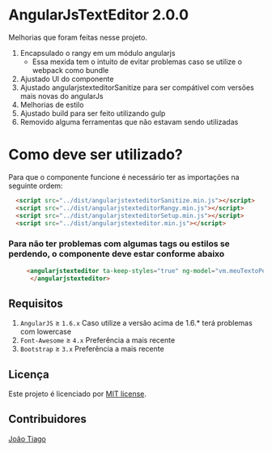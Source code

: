 # AngularJsTextEditor 2.0.0
Melhorias que foram feitas nesse projeto.

1. Encapsulado o rangy em um módulo angularjs
   - Essa mexida tem o intuito de evitar problemas caso se utilize o webpack como bundle
2. Ajustado UI do componente
3. Ajustado angularjstexteditorSanitize para ser compátivel com versões mais novas do angularJs
4. Melhorias de estilo
5. Ajustado build para ser feito utilizando gulp
6. Removido alguma ferramentas que não estavam sendo utilizadas

# Como deve ser utilizado?
Para que o componente funcione é necessário ter as importações na seguinte ordem:

```html
  <script src="../dist/angularjstexteditorSanitize.min.js"></script>
  <script src="../dist/angularjstexteditorRangy.min.js"></script>
  <script src="../dist/angularjstexteditorSetup.min.js"></script>
  <script src="../dist/angularjstexteditor.min.js"></script>
```
### Para não ter problemas com algumas tags ou estilos se perdendo, o componente deve estar conforme abaixo

```html
     <angularjstexteditor ta-keep-styles="true" ng-model="vm.meuTextoPersonalizado" ta-unsafe-sanitizer="true">
      </angularjstexteditor>
```


## Requisitos

1. `AngularJS` ≥ `1.6.x` Caso utilize a versão acima de 1.6.* terá problemas com lowercase
3. `Font-Awesome` ≥ `4.x` Preferência a mais recente
1. `Bootstrap` ≥ `3.x` Preferência a mais recente



## Licença
Este projeto é licenciado por [MIT license](http://opensource.org/licenses/MIT).

## Contribuidores

<a href="https://github.com/EbenauDev" target="_blank">João Tiago</a>
